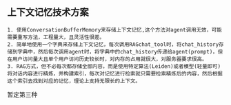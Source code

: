 ## 上下文记忆技术方案
    1. 使用ConversationBufferMemory来存储上下文记忆,这个方法对agent调用无效，可能需要重写方法，工程量大，且灵活性很差。
    2. 简单地使用一个字典来存储上下文记忆，每次调用RAGchat_tool时，将chat_history存储到字典中，然后每次调用agent时，将字典中的chat_history传递给agent(prompt)，但在用户访问量大且单个用户访问历史较长时，对内存的占用就很大，对服务器要求很高。
    3. RAG方式，但不必每次都存储全部内容，而是使用特定算法(Leiden)或者模型(轻量即可)将对话内容进行精炼，并构建索引，每次对记忆进行检索就只需要检索精炼后的内容，然后根据这个索引去找到对应的记忆，理论上支持无限长的上下文。


暂定第三种